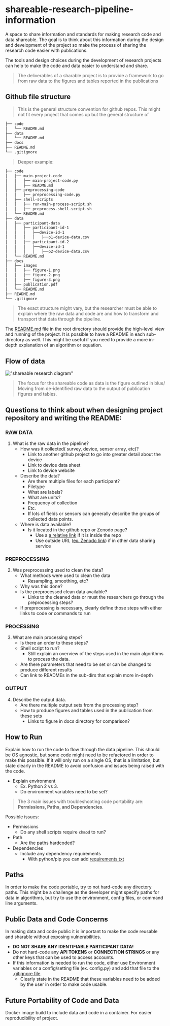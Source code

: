# shareable-research-pipeline-information
A space to share information and standards for making research code and data shareable. The goal is to think about this information during the design and development of the project so make the process of sharing the research code easier with publications. 

The tools and design choices during the development of research projects can help to make the code and data easier to understand and share.

> The deliverables of a sharable project is to provide a framework to go from raw data to the figures and tables reported in the publications


## Github file structure
> This is the general structure convention for github repos. This might not fit every project that comes up but the general structure of 
```bash
├── code
│   └── README.md
├── data
│   └── README.md
├── docs
├── README.md
└── .gitignore
```
> Deeper example:

```bash
├── code
│   ├── main-project-code
│   │   ├── main-project-code.py
│   │   ├── README.md
│   ├── preprocessing-code
│   │   ├── preprocessing-code.py
│   ├── shell-scripts
│   │   ├── run-main-process-script.sh
│   │   ├── preprocess-shell-script.sh
│   └── README.md
├── data
│   ├── participant-data
│   │   ├── participant-id-1
│   │   │   ├──device-id-1
│   │   │   │   ├──p1-device-data.csv
│   │   ├── participant-id-2
│   │   │   ├──device-id-1
│   │   │   │   ├──p2-device-data.csv
│   └── README.md
├── docs
│   ├── images
│   │   ├── figure-1.png
│   │   ├── figure-2.png
│   │   ├── figure-3.png
│   ├── publication.pdf
│   └── README.md
├── README.md
└── .gitignore
```
> The exact structure might vary, but the researcher must be able to explain where the raw data and code are and how to transform and transport that data through the pipeline. 

The [README.md](README.md) file in the root directory should provide the high-level view and running of the project. It is possible to have a README in each sub-directory as well. This might be useful if you need to provide a more in-depth explanation of an algorithm or equation.

## Flow of data

!["shareable research diagram"](https://github.com/HAbitsLab/shareable-research-pipeline-information/blob/master/docs/images/shareable-research-diagram.png "shareable research diagram")
> The focus for the shareable code as data is the figure outlined in blue/ Moving from de-identified raw data to the output of publication figures and tables.

## Questions to think about when designing project repository and writing the README:
### RAW DATA
1. What is the raw data in the pipeline?
    - How was it collected( survey, device, sensor array, etc)?
        - Link to another github project to go into greater detail about the device
        - Link to device data sheet
        - Link to device website 
    - Describe the data?
        - Are there multiple files for each participant? 
        - Filetype
        - What are labels?
        - What are units?
        - Frequency of collection
        - Etc.
        - If lots of fields or sensors can generally describe the groups of collected data points.
    - Where is data available?
        - Is it located in the github repo or Zenodo page?
            - Use a [a relative link](data) if it is inside the repo
            - Use outside URL ([ex. Zenodo link](https://zenodo.org/)) if in other data sharing service

### PREPROCESSING
2. Was preprocessing used to clean the data?
    - What methods were used to clean the data
        - Resampling, smoothing, etc?
    - Why was this done?
    - Is the preprocessed clean data available?
        - Links to the cleaned data
     or must the researchers go through the preprocessing steps?
    - If preprocessing is necessary, clearly define those steps with either links to code or commands to run

### PROCESSING
3. What are main processing steps?
    - Is there an order to these steps?
    - Shell script to run?
        - Still explain an overview of the steps used in the main algorithms to process the data. 
    - Are there parameters that need to be set or can be changed to produce different results
    - Can link to READMEs in the sub-dirs that explain more in-depth

### OUTPUT
4. Describe the output data.
    - Are there multiple output sets from the processing step?
    - How to produce figures and tables used in the publication from these sets
        - Links to figure in docs directory for comparison?

## How to Run
Explain how to run the code to flow through the data pipeline. This should be OS agnostic, but some code might need to be refactored in order to make this possible. If it will only run on a single OS, that is a limitation, but state clearly in the README to avoid confusion and issues being raised with the code.

- Explain environment
    - Ex. Python 2 vs 3.
    - Do environment variables need to be set?

> The 3 main issues with troubleshooting code portability are: **Permissions, Paths, and Dependencies**.

Possible issues:
- Permissions
    - Do any shell scripts require ```chmod``` to run?
- Path
    - Are the paths hardcoded?
- Dependencies
    - Include any dependency requirements
        - With python/pip you can add [requirements.txt](https://pip.pypa.io/en/stable/user_guide/#requirements-files)

## Paths
In order to make the code portable, try to not hard-code any directory paths. This might be a challenge as the developer might specify paths for data in algorithms, but try to use the environment, config files, or command line arguments. 

## Public Data and Code Concerns
In making data and code public it is important to make the code reusable and sharable without exposing vulnerabilities.
- **DO NOT SHARE ANY IDENTIFIABLE PARTICIPANT DATA!**
- Do not hard-code any **API TOKENS** or **CONNECTION STRINGS** or any other keys that can be used to access accounts.
- If this information is needed to run the code, either use Environment variables or a config/setting file (ex. config.py) and add that file to the [.gitignore file](https://git-scm.com/docs/gitignore).
    - Clearly state in the README that these variables need to be added by the user in order to make code usable.

## Future Portability of Code and Data
Docker image build to include data and code in a container. For easier reproducibility of project.
